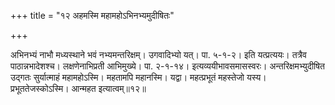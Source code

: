 +++
title = "१२ अहमस्मि महामहोऽभिनभ्यमुदीषितः"

+++

अभिनभ्यं नाभौ मध्यस्थाने भवं नभ्यमन्तरिक्षम्। उगवादिभ्यो यत्। पा. ५-१-२। इति यत्प्रत्ययः। तत्रैव पाठान्नभादेशश्च। लक्षणेनाभिप्रती आभिमुख्ये। पा. २-१-१४। इत्यव्ययीभावसमासस्वरः। अन्तरिक्षमभ्युदीषित उद्गतः सुर्यात्माहं महामहोऽस्मि। महतामपि महानस्मि। यद्वा। महत्प्रभूतं महस्तेजो यस्य। प्रभूततेजस्कोऽस्मि। आन्महत इत्यात्वम्॥१२॥